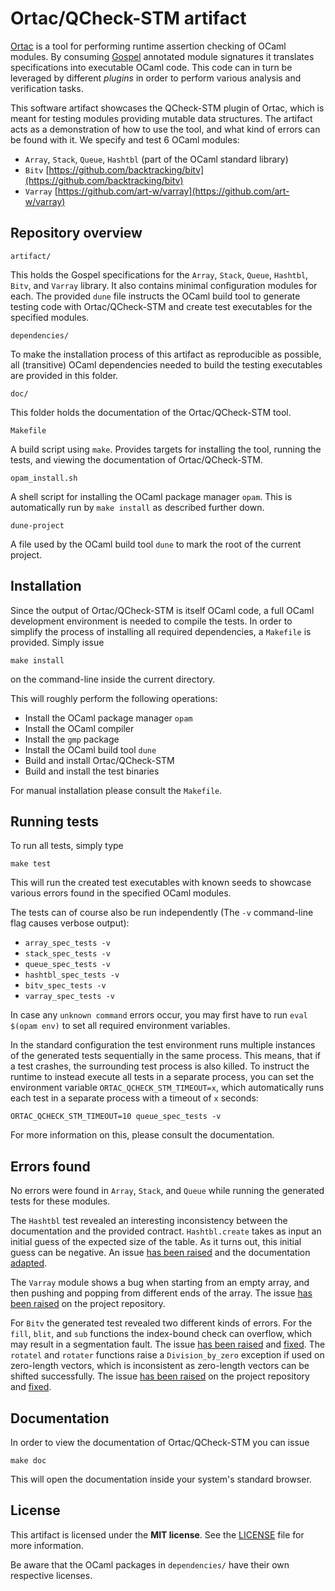 # Ortac/QCheck-STM artifact

[Ortac](https://github.com/ocaml-gospel/ortac) is a tool for performing runtime
assertion checking of OCaml modules. By consuming
[Gospel](https://github.com/ocaml-gospel/gospel) annotated module signatures
it translates specifications into executable OCaml code. This code can in turn
be leveraged by different *plugins* in order to perform various analysis and
verification tasks.

This software artifact showcases the QCheck-STM plugin of Ortac, which is
meant for testing modules providing mutable data structures. The artifact acts
as a demonstration of how to use the tool, and what kind of errors can be found
with it. We specify and test 6 OCaml modules:

- `Array`, `Stack`, `Queue`, `Hashtbl` (part of the OCaml standard library)
- `Bitv` [https://github.com/backtracking/bitv](https://github.com/backtracking/bitv)
- `Varray` [https://github.com/art-w/varray](https://github.com/art-w/varray)

## Repository overview

`artifact/`

This holds the Gospel specifications for the `Array`, `Stack`, `Queue`,
`Hashtbl`, `Bitv`, and `Varray` library. It also contains minimal configuration
modules for each. The provided `dune` file instructs the OCaml build tool to
generate testing code with Ortac/QCheck-STM and create test executables for the
specified modules.

`dependencies/`

To make the installation process of this artifact as reproducible as possible,
all (transitive) OCaml dependencies needed to build the testing executables are
provided in this folder.

`doc/`

This folder holds the documentation of the Ortac/QCheck-STM tool.

`Makefile`

A build script using `make`. Provides targets for installing the tool,
running the tests, and viewing the documentation of Ortac/QCheck-STM.

`opam_install.sh`

A shell script for installing the OCaml package manager `opam`. This is
automatically run by `make install` as described further down.

`dune-project`

A file used by the OCaml build tool `dune` to mark the root of the current
project.




## Installation

Since the output of Ortac/QCheck-STM is itself OCaml code, a full OCaml
development environment is needed to compile the tests. In order to simplify
the process of installing all required dependencies, a `Makefile` is provided.
Simply issue

```
make install
```

on the command-line inside the current directory.

This will roughly perform the following operations:

- Install the OCaml package manager `opam`
- Install the OCaml compiler
- Install the `gmp` package
- Install the OCaml build tool `dune`
- Build and install Ortac/QCheck-STM
- Build and install the test binaries

For manual installation please consult the `Makefile`.

## Running tests

To run all tests, simply type

```
make test
```

This will run the created test executables with known seeds to showcase various
errors found in the specified OCaml modules.

The tests can of course also be run independently (The `-v` command-line flag
causes verbose output):

- `array_spec_tests -v`
- `stack_spec_tests -v`
- `queue_spec_tests -v`
- `hashtbl_spec_tests -v`
- `bitv_spec_tests -v`
- `varray_spec_tests -v`

In case any `unknown command` errors occur, you may first have to run
`eval $(opam env)` to set all required environment variables.

In the standard configuration the test environment runs multiple instances of
the generated tests sequentially in the same process. This means, that if a
test crashes, the surrounding test process is also killed. To instruct the
runtime to instead execute all tests in a separate process, you can set the
environment variable `ORTAC_QCHECK_STM_TIMEOUT=x`, which automatically runs
each test in a separate process with a timeout of `x` seconds:

```
ORTAC_QCHECK_STM_TIMEOUT=10 queue_spec_tests -v
```

For more information on this, please consult the documentation.

## Errors found

No errors were found in `Array`, `Stack`, and `Queue` while running the
generated tests for these modules.

The `Hashtbl` test revealed an interesting inconsistency between the
documentation and the provided contract. `Hashtbl.create` takes as input an
initial guess of the expected size of the table. As it turns out, this initial
guess can be negative. An issue
[has been raised](https://github.com/ocaml/ocaml/issues/13469) and the
documentation [adapted](https://github.com/ocaml/ocaml/pull/13535).

The `Varray` module shows a bug when starting from an empty array, and then
pushing and popping from different ends of the array. The issue
[has been raised](https://github.com/art-w/varray/issues/2) on the project
repository.

For `Bitv` the generated test revealed two different kinds of errors. For the
`fill`, `blit`, and `sub` functions the index-bound check can overflow, which
may result in a segmentation fault. The issue
[has been raised](https://github.com/backtracking/bitv/issues/31) and
[fixed](https://github.com/backtracking/bitv/pull/32). The `rotatel` and
`rotater` functions raise a `Division_by_zero` exception if used on zero-length
vectors, which is inconsistent as zero-length vectors can be shifted
successfully. The issue
[has been raised](https://github.com/backtracking/bitv/issues/33) on the project
repository and [fixed](https://github.com/backtracking/bitv/commit/f30e7a8854bf2a7dbb5e50958c5ebd8c2011c5cf). 

## Documentation

In order to view the documentation of Ortac/QCheck-STM you can issue

```
make doc
```

This will open the documentation inside your system's standard browser.

## License

This artifact is licensed under the **MIT license**. See the [LICENSE](LICENSE)
file for more information.

Be aware that the OCaml packages in `dependencies/` have their own respective
licenses.



